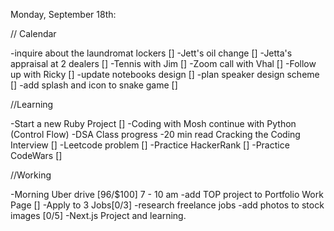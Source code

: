 Monday, September 18th:

// Calendar

-inquire about the laundromat lockers []
-Jett's oil change []
-Jetta's appraisal at 2 dealers []
-Tennis with Jim []
-Zoom call with Vhal []
-Follow up with Ricky []
-update notebooks design []
-plan speaker design scheme []
-add splash and icon to snake game []

//Learning

-Start a new Ruby Project []
-Coding with Mosh continue with Python (Control Flow)
-DSA Class progress
-20 min read Cracking the Coding Interview []
-Leetcode problem []
-Practice HackerRank []
-Practice CodeWars []

//Working

-Morning Uber drive [96/$100] 7 - 10 am
-add TOP project to Portfolio Work Page []
-Apply to 3 Jobs[0/3]
-research freelance jobs
-add photos to stock images [0/5]
-Next.js Project and learning.
